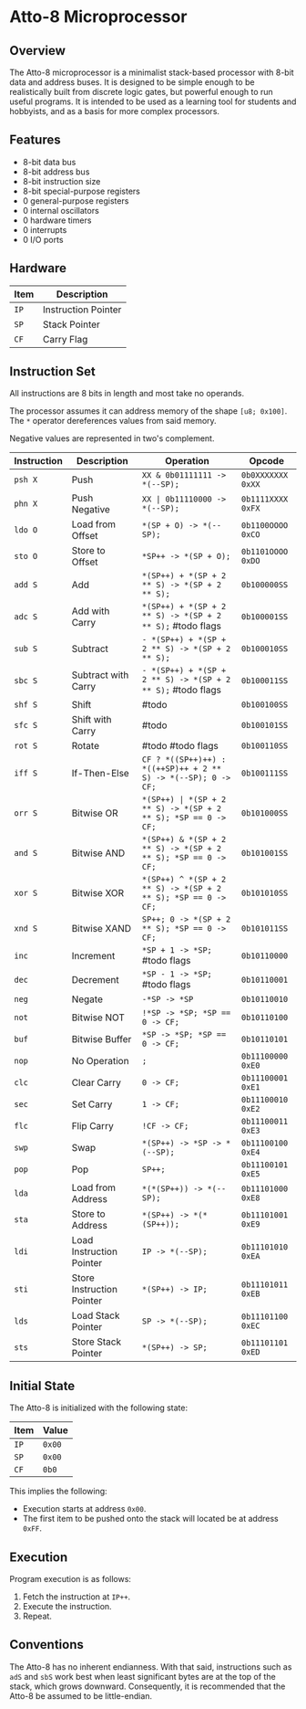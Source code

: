 # Atto-8 Microprocessor

## Overview

The Atto-8 microprocessor is a minimalist stack-based processor with 8-bit data and address buses. It is designed to be simple enough to be realistically built from discrete logic gates, but powerful enough to run useful programs. It is intended to be used as a learning tool for students and hobbyists, and as a basis for more complex processors.

## Features

- 8-bit data bus
- 8-bit address bus
- 8-bit instruction size
- 8-bit special-purpose registers
- 0 general-purpose registers
- 0 internal oscillators
- 0 hardware timers
- 0 interrupts
- 0 I/O ports

## Hardware

| Item | Description         |
| ---- | ------------------- |
| `IP` | Instruction Pointer |
| `SP` | Stack Pointer       |
| `CF` | Carry Flag          |

## Instruction Set

All instructions are 8 bits in length and most take no operands.

The processor assumes it can address memory of the shape `[u8; 0x100]`. The `*` operator dereferences values from said memory.

Negative values are represented in two's complement.

| Instruction | Description               | Operation                                                      | Opcode              |
| ----------- | ------------------------- | -------------------------------------------------------------- | ------------------- |
| `psh X`     | Push                      | `XX & 0b01111111 -> *(--SP);`                                  | `0b0XXXXXXX` `0xXX` |
| `phn X`     | Push Negative             | `XX \| 0b11110000 -> *(--SP);`                                 | `0b1111XXXX` `0xFX` |
| `ldo O`     | Load from Offset          | `*(SP + O) -> *(--SP);`                                        | `0b1100OOOO` `0xCO` |
| `sto O`     | Store to Offset           | `*SP++ -> *(SP + O);`                                          | `0b1101OOOO` `0xDO` |
| `add S`     | Add                       | `*(SP++) + *(SP + 2 ** S) -> *(SP + 2 ** S);`                  | `0b100000SS`        |
| `adc S`     | Add with Carry            | `*(SP++) + *(SP + 2 ** S) -> *(SP + 2 ** S);` #todo flags      | `0b100001SS`        |
| `sub S`     | Subtract                  | `- *(SP++) + *(SP + 2 ** S) -> *(SP + 2 ** S);`                | `0b100010SS`        |
| `sbc S`     | Subtract with Carry       | `- *(SP++) + *(SP + 2 ** S) -> *(SP + 2 ** S);` #todo flags    | `0b100011SS`        |
| `shf S`     | Shift                     | #todo                                                          | `0b100100SS`        |
| `sfc S`     | Shift with Carry          | #todo                                                          | `0b100101SS`        |
| `rot S`     | Rotate                    | #todo #todo flags                                              | `0b100110SS`        |
| `iff S`     | If-Then-Else              | `CF ? *((SP++)++) : *((++SP)++ + 2 ** S) -> *(--SP); 0 -> CF;` | `0b100111SS`        |
| `orr S`     | Bitwise OR                | `*(SP++) \| *(SP + 2 ** S) -> *(SP + 2 ** S); *SP == 0 -> CF;` | `0b101000SS`        |
| `and S`     | Bitwise AND               | `*(SP++) & *(SP + 2 ** S) -> *(SP + 2 ** S); *SP == 0 -> CF;`  | `0b101001SS`        |
| `xor S`     | Bitwise XOR               | `*(SP++) ^ *(SP + 2 ** S) -> *(SP + 2 ** S); *SP == 0 -> CF;`  | `0b101010SS`        |
| `xnd S`     | Bitwise XAND              | `SP++; 0 -> *(SP + 2 ** S); *SP == 0 -> CF;`                   | `0b101011SS`        |
| `inc`       | Increment                 | `*SP + 1 -> *SP;` #todo flags                                  | `0b10110000`        |
| `dec`       | Decrement                 | `*SP - 1 -> *SP;` #todo flags                                  | `0b10110001`        |
| `neg`       | Negate                    | `-*SP -> *SP`                                                  | `0b10110010`        |
| `not`       | Bitwise NOT               | `!*SP -> *SP; *SP == 0 -> CF;`                                 | `0b10110100`        |
| `buf`       | Bitwise Buffer            | `*SP -> *SP; *SP == 0 -> CF;`                                  | `0b10110101`        |
| `nop`       | No Operation              | `;`                                                            | `0b11100000` `0xE0` |
| `clc`       | Clear Carry               | `0 -> CF;`                                                     | `0b11100001` `0xE1` |
| `sec`       | Set Carry                 | `1 -> CF;`                                                     | `0b11100010` `0xE2` |
| `flc`       | Flip Carry                | `!CF -> CF;`                                                   | `0b11100011` `0xE3` |
| `swp`       | Swap                      | `*(SP++) -> *SP -> *(--SP);`                                   | `0b11100100` `0xE4` |
| `pop`       | Pop                       | `SP++;`                                                        | `0b11100101` `0xE5` |
| `lda`       | Load from Address         | `*(*(SP++)) -> *(--SP);`                                       | `0b11101000` `0xE8` |
| `sta`       | Store to Address          | `*(SP++) -> *(*(SP++));`                                       | `0b11101001` `0xE9` |
| `ldi`       | Load Instruction Pointer  | `IP -> *(--SP);`                                               | `0b11101010` `0xEA` |
| `sti`       | Store Instruction Pointer | `*(SP++) -> IP;`                                               | `0b11101011` `0xEB` |
| `lds`       | Load Stack Pointer        | `SP -> *(--SP);`                                               | `0b11101100` `0xEC` |
| `sts`       | Store Stack Pointer       | `*(SP++) -> SP;`                                               | `0b11101101` `0xED` |

## Initial State

The Atto-8 is initialized with the following state:

| Item | Value  |
| ---- | ------ |
| `IP` | `0x00` |
| `SP` | `0x00` |
| `CF` | `0b0`  |

This implies the following:

- Execution starts at address `0x00`.
- The first item to be pushed onto the stack will located be at address `0xFF`.

## Execution

Program execution is as follows:

1. Fetch the instruction at `IP++`.
2. Execute the instruction.
3. Repeat.

## Conventions

The Atto-8 has no inherent endianness. With that said, instructions such as `adS` and `sbS` work best when least significant bytes are at the top of the stack, which grows downward. Consequently, it is recommended that the Atto-8 be assumed to be little-endian.
